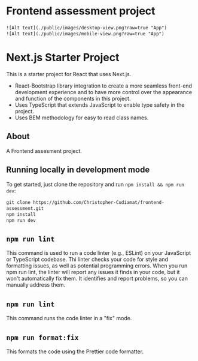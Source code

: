 # Frontend assessment project

    ![Alt text](./public/images/desktop-view.png?raw=true "App")
    ![Alt text](./public/images/mobile-view.png?raw=true "App")

# Next.js Starter Project

This is a starter project for React that uses Next.js.

- React-Bootstrap library integration to create a more seamless front-end development experience and to have more control over the appearance and function of the components in this project.
- Uses TypeScript that extends JavaScript to enable type safety in the project.
- Uses BEM methodology for easy to read class names.

## About

A Frontend assesment project.

## Running locally in development mode

To get started, just clone the repository and run `npm install && npm run dev`:

    git clone https://github.com/Christopher-Cudiamat/frontend-assessment.git
    npm install
    npm run dev

## `npm run lint`

This command is used to run a code linter (e.g., ESLint) on your JavaScript or TypeScript codebase.
Thi linter checks your code for style and formatting issues, as well as potential programming errors.
When you run npm run lint, the linter will report any issues it finds in your code, but it won't automatically fix them.
It identifies and report problems, so you can manually address them.

## `npm run lint`

This command runs the code linter in a "fix" mode.

## `npm run format:fix`

This formats the code using the Prettier code formatter.
